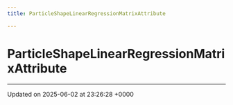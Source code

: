 ```yaml
---
title: ParticleShapeLinearRegressionMatrixAttribute

---
```


# ParticleShapeLinearRegressionMatrixAttribute





-------------------------------

Updated on 2025-06-02 at 23:26:28 +0000